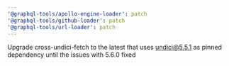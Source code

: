 ```yaml
---
'@graphql-tools/apollo-engine-loader': patch
'@graphql-tools/github-loader': patch
'@graphql-tools/url-loader': patch
---
```


Upgrade cross-undici-fetch to the latest that uses undici@5.5.1 as pinned dependency until the issues with 5.6.0 fixed
